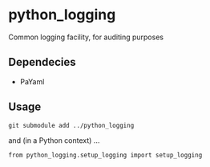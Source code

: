 # python_logging
Common logging facility, for auditing purposes

## Dependecies

* PaYaml

## Usage

```git submodule add ../python_logging```

and (in a Python context) ...

```from python_logging.setup_logging import setup_logging```
